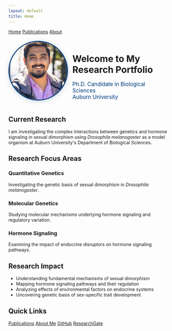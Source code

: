 ```yaml
---
layout: default
title: Home
---
```


<nav class="main-nav">
  <div class="nav-container">
    <a href="/" class="nav-item active">Home</a>
    <a href="/publications" class="nav-item">Publications</a>
    <a href="/about" class="nav-item">About</a>
  </div>
</nav>

<div style="display: flex; align-items: start; gap: 20px; margin: 20px 0;">
  <div style="width: 180px; flex-shrink: 0;">
    <img src="/assets/images/profile/profile.jpg" alt="Profile Photo" 
         style="width: 180px; height: 180px; object-fit: cover; 
                border-radius: 50%; border: 3px solid #003D7D; 
                box-shadow: 0 3px 15px rgba(0,61,125,0.2);">
  </div>
  <div>
    <h1>Welcome to My Research Portfolio</h1>
    <p style="font-size: 1.2em; color: #003D7D;">
      Ph.D. Candidate in Biological Sciences<br>
      Auburn University
    </p>
  </div>
</div>

<div class="section-card">
  <h2>Current Research</h2>
  <p class="highlight-text">
    I am investigating the complex interactions between genetics and hormone signaling in sexual dimorphism using <em>Drosophila melanogaster</em> as a model organism at Auburn University's Department of Biological Sciences.
  </p>
</div>

<div class="research-section">
  <h2>Research Focus Areas</h2>
  <div class="research-grid">
    <div class="research-item">
      <span class="research-icon"></span>
      <h3>Quantitative Genetics</h3>
      <p>Investigating the genetic basis of sexual dimorphism in <em>Drosophila melanogaster</em>.</p>
    </div>
    <div class="research-item">
      <span class="research-icon"></span>
      <h3>Molecular Genetics</h3>
      <p>Studying molecular mechanisms underlying hormone signaling and regulatory variation.</p>
    </div>
    <div class="research-item">
      <span class="research-icon"></span>
      <h3>Hormone Signaling</h3>
      <p>Examining the impact of endocrine disruptors on hormone signaling pathways.</p>
    </div>
  </div>
</div>

<div class="impact-section">
  <h2>Research Impact</h2>
  <ul class="impact-list">
    <li>Understanding fundamental mechanisms of sexual dimorphism</li>
    <li>Mapping hormone signaling pathways and their regulation</li>
    <li>Analyzing effects of environmental factors on endocrine systems</li>
    <li>Uncovering genetic basis of sex-specific trait development</li>
  </ul>
</div>

<div class="quick-links">
  <h2>Quick Links</h2>
  <div class="links-container">
    <a href="/publications" class="link-button"> Publications</a>
    <a href="/about" class="link-button"> About Me</a>
    <a href="https://github.com/nafiul9" class="link-button"> GitHub</a>
    <a href="#" class="link-button"> ResearchGate</a>
  </div>
</div>

